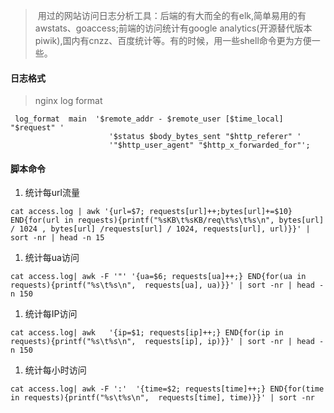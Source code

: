 > 用过的网站访问日志分析工具：后端的有大而全的有elk,简单易用的有awstats、goaccess;前端的访问统计有google analytics(开源替代版本piwik),国内有cnzz、百度统计等。有的时候，用一些shell命令更为方便一些。

#### 日志格式

> nginx log format
```
 log_format  main  '$remote_addr - $remote_user [$time_local] "$request" '
                      '$status $body_bytes_sent "$http_referer" '
                      '"$http_user_agent" "$http_x_forwarded_for"';
```

#### 脚本命令

1. 统计每url流量

 ```
cat access.log | awk '{url=$7; requests[url]++;bytes[url]+=$10} END{for(url in requests){printf("%sKB\t%sKB/req\t%s\t%s\n", bytes[url] / 1024 , bytes[url] /requests[url] / 1024, requests[url], url)}}' | sort -nr | head -n 15
```

1. 统计每ua访问

 ```
cat access.log| awk -F '"' '{ua=$6; requests[ua]++;} END{for(ua in requests){printf("%s\t%s\n",  requests[ua], ua)}}' | sort -nr | head -n 150
```

1. 统计每IP访问

 ```
cat access.log| awk   '{ip=$1; requests[ip]++;} END{for(ip in requests){printf("%s\t%s\n",  requests[ip], ip)}}' | sort -nr | head -n 150
```

1. 统计每小时访问

 ```
cat access.log| awk -F ':'  '{time=$2; requests[time]++;} END{for(time in requests){printf("%s\t%s\n",  requests[time], time)}}' | sort -nr
```

